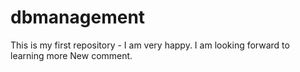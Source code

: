 # dbmanagement
This is my first repository - I am very happy. 
I am looking forward to learning more
New comment.
